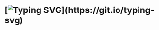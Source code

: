 #  [![Typing SVG](https://readme-typing-svg.herokuapp.com/?color=23aaf2&size=35&center=true&vCenter=true&width=1000&lines=Hello!+My+name+is+Beatriz!;I'm+software+developer.+;Welcome+to+my+repository!)](https://git.io/typing-svg)     
